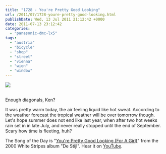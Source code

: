 ```yaml
---
title: "1728 - You're Pretty Good Looking"
url: /2011/07/1728-youre-pretty-good-looking.html
publishDate: Wed, 13 Jul 2011 21:12:42 +0000
date: 2011-07-13 23:12:42
categories: 
  - "panasonic-dmc-lx5"
tags: 
  - "austria"
  - "bicycle"
  - "shop"
  - "street"
  - "vienna"
  - "wien"
  - "window"
---
```

<div class="container">
<div class="center"><a target="_blank" href="https://d25zfm9zpd7gm5.cloudfront.net/1200x1200/2011/20110713_080709_ps.jpg"><img src="https://d25zfm9zpd7gm5.cloudfront.net/0600x0600/2011/20110713_080709_ps.jpg" /></a></div>
</div>
<br />

Enough diagonals, Ken?

It was pretty warm today, the air feeling liquid like hot sweat. According to the weather forecast the tropical weather will be over tomorrow though. Let's hope summer does not end like last year, when after two hot weeks rain set in in late July, and never really stopped until the end of September. Scary how time is fleeting, huh?

 The Song of the Day is "<a href="http://www.lyricsmode.com/lyrics/w/white_stripes/youre_pretty_good_looking_for_a_girl.html" target="_blank">You're Pretty Good Looking (For A Girl)</a>" from the 2000 White Stripes album "De Stijl". Hear it on <a href="http://www.youtube.com/watch?v=3PiQOb6cPvw" target="_blank">YouTube</a>.
